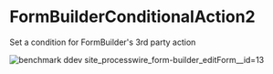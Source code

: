 # FormBuilderConditionalAction2
Set a condition for FormBuilder's 3rd party action

![benchmark ddev site_processwire_form-builder_editForm__id=13](https://github.com/elabx/FormBuilderConditionalAction2/assets/7674567/5ee613e3-42e4-40d4-ab3e-6f54a3298942)
